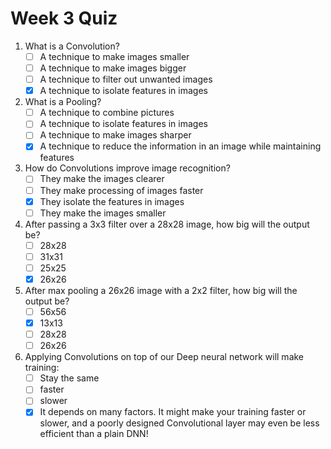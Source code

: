# Week 3 Quiz

1. What is a Convolution?
    - [ ] A technique to make images smaller
    - [ ] A technique to make images bigger
    - [ ] A technique to filter out unwanted images
    - [x] A technique to isolate features in images

2. What is a Pooling?
    - [ ] A technique to combine pictures
    - [ ] A technique to isolate features in images
    - [ ] A technique to make images sharper
    - [x] A technique to reduce the information in an image while maintaining features

3. How do Convolutions improve image recognition?
    - [ ] They make the images clearer
    - [ ] They make processing of images faster
    - [x] They isolate the features in images
    - [ ] They make the images smaller

4. After passing a 3x3 filter over a 28x28 image, how big will the output be?
    - [ ] 28x28
    - [ ] 31x31
    - [ ] 25x25
    - [x] 26x26

5. After max pooling a 26x26 image with a 2x2 filter, how big will the output be?
    - [ ] 56x56
    - [x] 13x13
    - [ ] 28x28
    - [ ] 26x26

6. Applying Convolutions on top of our Deep neural network will make training:
    - [ ] Stay the same
    - [ ] faster
    - [ ]  slower
    - [x] It depends on many factors. It might make your training faster or slower, and a poorly designed Convolutional layer may even be less efficient than a plain DNN!